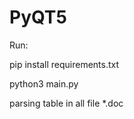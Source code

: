 # PyQT5

Run:

  pip install requirements.txt

  python3 main.py
  
  parsing table in all file *.doc 
